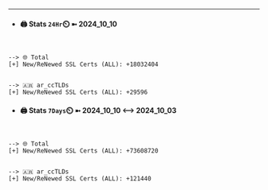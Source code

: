 

---
- #### 🖨️ **Stats** `24Hr`⏲️ ➼ 2024_10_10
```console


--> 🌐 Total
[+] New/ReNewed SSL Certs (ALL): +18032404


--> 🇦🇷 ar_ccTLDs
[+] New/ReNewed SSL Certs (ALL): +29596

```

- #### 🖨️ **Stats** `7Days`⏲️ ➼ 2024_10_10 <--> 2024_10_03
```console


--> 🌐 Total
[+] New/ReNewed SSL Certs (ALL): +73608720


--> 🇦🇷 ar_ccTLDs
[+] New/ReNewed SSL Certs (ALL): +121440

```

